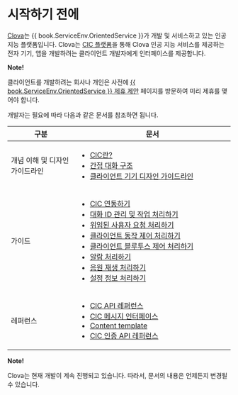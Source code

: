 # 시작하기 전에

<a target="_blank" href="https://clova.ai">Clova</a>는 {{ book.ServiceEnv.OrientedService }}가 개발 및 서비스하고 있는 인공지능 플랫폼입니다. Clova는 [CIC 플랫폼](/Develop/CIC_Overview.md#WhatisCIC)을 통해 Clova 인공 지능 서비스를 제공하는 전자 기기, 앱을 개발하려는 클라이언트 개발자에게 인터페이스를 제공합니다.

<div class="note">
  <p><strong>Note!</strong></p>
  <p>클라이언트를 개발하려는 회사나 개인은 사전에 <a target="_blank" href="{{ book.ServiceEnv.ProposalRegisterURI }}">{{ book.ServiceEnv.OrientedService }} 제휴 제안</a> 페이지를 방문하여 미리 제휴를 맺어야 합니다.</p>
</div>

개발자는 필요에 따라 다음과 같은 문서를 참조하면 됩니다.

<table>
  <thead>
    <tr>
      <th width="30%">구분</th>
      <th width="70%">문서</th>
    </tr>
  </thead>
  <tbody>
    <tr>
      <td>개념 이해 및 디자인 가이드라인</td>
      <td>
        <ul>
          <li><a href="/Develop/CIC_Overview.md#WhatisCIC">CIC란?</a></li>
          <li><a href="/Develop/CIC_Overview.md#IndirectDialogue">간접 대화 구조</a></li>
          <li><a href="/Design/Design_Guideline_For_Client_Hardware.md">클라이언트 기기 디자인 가이드라인</li>
        </ul>
      </td>
    </tr>
    <tr>
      <td>가이드</td>
      <td>
        <ul>
          <li><a href="/Develop/Guides/Interact_with_CIC.md">CIC 연동하기</a></li>
          <li><a href="/Develop/Guides/ImplementClientFeatures/Manage_Dialogue_ID_And_Handle_Tasks.md">대화 ID 관리 및 작업 처리하기</a></li>
          <li><a href="/Develop/Guides/ImplementClientFeatures/Handle_Delegation.md">위임된 사용자 요청 처리하기</a></li>
          <li><a href="/Develop/Guides/ImplementClientFeatures/Handle_Device_Control.md">클라이언트 동작 제어 처리하기</a></li>
          <li><a href="/Develop/Guides/ImplementClientFeatures/Handle_Bluetooth_Control.md">클라이언트 블루투스 제어 처리하기</a></li>
          <li><a href="/Develop/Guides/ImplementClientFeatures/Handle_Alerts.md">알람 처리하기</a></li>
          <li><a href="/Develop/Guides/ImplementClientFeatures/Handle_Audio_Playback.md">음원 재생 처리하기</a></li>
          <li><a href="/Develop/Guides/ImplementClientFeatures/Handle_Settings.md">설정 정보 처리하기</a></li>
        </ul>
      </td>
    </tr>
    <tr>
      <td>레퍼런스</td>
      <td>
        <ul>
          <li><a href="/Develop/References/CIC_API.md">CIC API 레퍼런스</a></li>
          <li><a href="/Develop/References/CIC_API.md#CICInterface">CIC 메시지 인터페이스</a></li>
          <li><a href="/Develop/References/Content_Templates.md">Content template</a></li>
          <li><a href="/Develop/References/Clova_Auth_API.md">CIC 인증 API 레퍼런스</a></li>
        </ul>
      </td>
    </tr>
  </tbody>
</table>


<div class="note">
  <p><strong>Note!</strong></p>
  <p>Clova는 현재 개발이 계속 진행되고 있습니다. 따라서, 문서의 내용은 언제든지 변경될 수 있습니다.</p>
</div>
